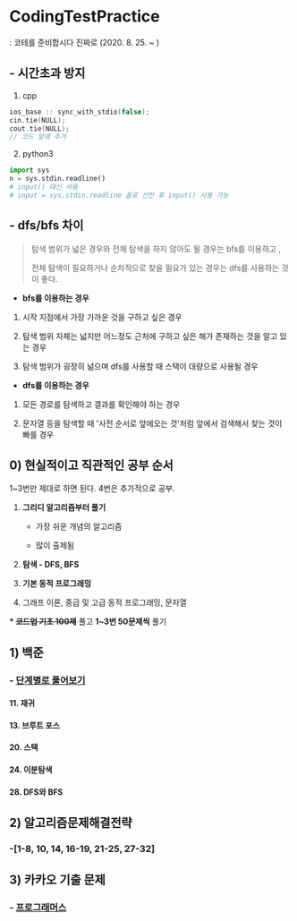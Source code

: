 # CodingTestPractice
: 코테를 준비합시다 진짜로 (2020. 8. 25. ~ )



##  - 시간초과 방지

1) cpp

```cpp
ios_base :: sync_with_stdio(false);
cin.tie(NULL);
cout.tie(NULL);
// 코드 앞에 추가
```

2) python3

```python
import sys
n = sys.stdin.readline() 
# input() 대신 사용
# input = sys.stdin.readline 꼴로 선언 후 input() 사용 가능
```



##  - dfs/bfs 차이

> 탐색 범위가 넓은 경우와 전체 탐색을 하지 않아도 될 경우는 bfs를 이용하고 ,
>
> 전체 탐색이 필요하거나 순차적으로 찾을 필요가 있는 경우는 dfs를 사용하는 것이 좋다.

- **bfs를 이용하는 경우**

1. 시작 지점에서 가장 가까운 것을 구하고 싶은 경우

2. 탐색 범위 자체는 넓지만 어느정도 근처에 구하고 싶은 해가 존재하는 것을 알고 있는 경우

3. 탐색 범위가 굉장히 넒으며 dfs를 사용할 때 스택이 대량으로 사용될 경우



- **dfs를 이용하는 경우**

1. 모든 경로를 탐색하고 결과를 확인해야 하는 경우

2. 문자열 등을 탐색할 때 '사전 순서로 앞에오는 것'처럼 앞에서 검색해서 찾는 것이 빠를 경우





## 0) 현실적이고 직관적인 공부 순서

1~3번만 제대로 하면 된다. 4번은 추가적으로 공부.

1. **그리디 알고리즘부터 풀기**

   - 가장 쉬운 개념의 알고리즘

   - 많이 출제됨

2. **탐색 - DFS, BFS**

3. **기본 동적 프로그래밍**

4. 그래프 이론, 중급 및 고급 동적 프로그래밍, 문자열

   

**\* ~~코드업 기초 100제~~** 풀고 **1~3번 50문제씩** 풀기

## 1) 백준

### - [단계별로 풀어보기](https://www.acmicpc.net/step)

#### 11. 재귀

#### 13. 브루트 포스

#### 20. 스택

#### 24. 이분탐색

#### 28. DFS와 BFS



## 2) 알고리즘문제해결전략

### -[1-8, 10, 14, 16-19, 21-25, 27-32]



## 3) 카카오 기출 문제

### - [프로그래머스](https://programmers.co.kr/learn/challenges?tab=all_challenges)

